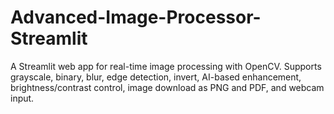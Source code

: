 # Advanced-Image-Processor-Streamlit
A Streamlit web app for real-time image processing with OpenCV. Supports grayscale, binary, blur, edge detection, invert, AI-based enhancement, brightness/contrast control, image download as PNG and PDF, and webcam input.
